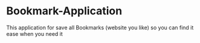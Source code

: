 # Bookmark-Application
This application for save all Bookmarks (website you like) so you can find it ease when you need it
